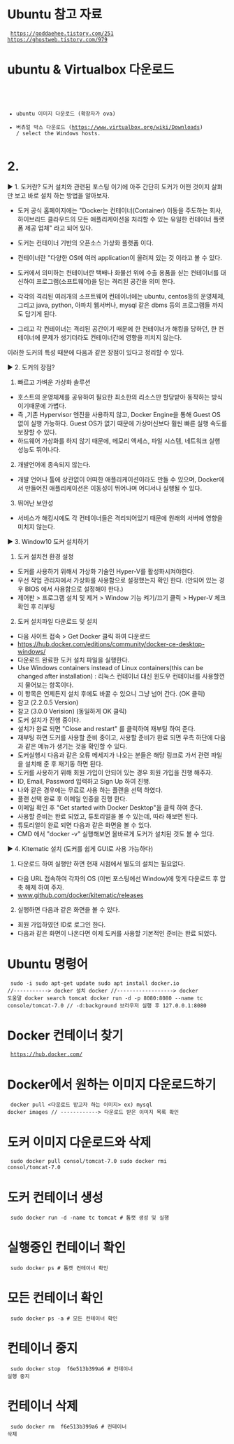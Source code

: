 # Ubuntu 참고 자료
<code><pre>
https://goddaehee.tistory.com/251
https://ghostweb.tistory.com/979
</pre></code>

# ubuntu & Virtualbox 다운로드
<code><pre>
* ubuntu 이미지 다운로드 (확장자가 ova)
* 버츄얼 박스 다운로드 (https://www.virtualbox.org/wiki/Downloads) / select the Windows hosts.
</pre></code>

# 2.  
▶ 1. 도커란?
도커 설치와 관련된 포스팅 이기에 아주 간단히 도커가 어떤 것이지  살펴만 보고 바로 설치 하는 방법을 알아보자.
- 도커 공식 홈페이지에는 "Docker는 컨테이너(Container) 이동을 주도하는 회사, 하이브리드 클라우드의 모든 애플리케이션을 처리할 수 있는 유일한 컨테이너 플랫폼 제공 업체" 라고 되어 있다.

 - 도커는 컨테이너 기반의 오픈소스 가상화 플랫폼 이다.
 - 컨테이너란 "다양한 OS에 여러 application이 올려져 있는 것 이라고 볼 수 있다.
 - 도커에서 의미하는 컨테이너란
    택배나 화물선 위에 수출 용품을 싣는 컨테이너를 대신하여 프로그램(소프트웨어)을 담는 격리된 공간을 의미 한다.
 - 각각의 격리된 여러개의 소프트웨어 컨테이너에는 ubuntu, centos등의 운영체제,
   그리고  java, python, 아파치 웹서버나, mysql 같은 dbms 등의 프로그램들 까지도 담기게 된다.
 - 그리고 각 컨테이너는 격리된 공간이기 때문에 한 컨테이너가 해킹을 당하던, 한 컨테이너에 문제가 생기더라도 컨테이너간에 영향을 끼치지 않는다.

이러한 도커의 특성 때문에 다음과 같은 장점이 있다고 정리할 수 있다.

▶ 2. 도커의 장점?
1) 빠르고 가벼운 가상화 솔루션 
 - 호스트의 운영체제를 공유하여 필요한 최소한의 리소스만 할당받아 동작하는 방식 이기때문에 가볍다. 
 - 즉 ,기존 Hypervisor 엔진을 사용하지 않고, Docker Engine을 통해 Guest OS 없이 실행 가능하다. Guest OS가 없기 때문에 가상머신보다 훨씬 빠른 실행 속도를 보장할 수 있다. 
 - 하드웨어 가상화를 하지 않기 때문에, 메모리 엑세스, 파일 시스템, 네트워크 실행 성능도 뛰어나다.

2) 개발언어에 종속되지 않는다.
 - 개발 언어나 툴에 상관없이 어떠한 애플리케이션이라도 만들 수 있으며, Docker에서 만들어진 애플리케이션은 이동성이 뛰어나며 어디서나 실행될 수 있다.

3) 뛰어난 보안성
 - 서비스가 해킹시에도 각 컨테이너들은 격리되어있기 때문에 원래의 서버에 영향을 미치지 않는다.

▶ 3.  Window10 도커 설치하기
1) 도커 설치전 환경 설정
 - 도커를 사용하기 위해서 가상화 기술인 Hyper-V를 활성화시켜야한다.
 - 우선 작업 관리자에서 가상화를 사용함으로 설정했는지 확인 한다. (안되어 있는 경우 BIOS 에서 사용함으로 설정해야 한다.)
 - 제어판 > 프로그램 설치 및 제거 > Window 기능 켜기/끄기 클릭 > Hyper-V 체크 확인 후 리부팅

2) 도커 설치파일 다운로드 및 설치
 - 다음 사이트 접속 > Get Docker 클릭 하여 다운로드
 - https://hub.docker.com/editions/community/docker-ce-desktop-windows/
 - 다운로드 완료한 도커 설치 파일을 실행한다.
 - Use Windows containers instead of Linux containers(this can be changed after installation)  : 리눅스 컨테이너 대신 윈도우 컨테이너를 사용할껀지 물어보는 항목이다.
 - 이 항목은 언제든지 설치 후에도 바꿀 수 있으니 그냥 넘어 간다. (OK 클릭)
 - 참고 (2.2.0.5 Version)
 - 참고 (3.0.0 Verision) (동일하게 OK 클릭)
 - 도커 설치가 진행 중이다.
 - 설치가 완료 되면 "Close and restart" 를 클릭하여 재부팅 하여 준다.
 - 재부팅 하면 도커를 사용할 준비 중이고, 사용할 준비가 완료 되면 우측 하단에 다음과 같은 메뉴가 생기는 것을 확인할 수 있다.
 - 도커실행시 다음과 같은 오류 메세지가 나오는 분들은 해당 링크로 가서 관련 파일을 설치해 준 후 재기동 하면 된다.
 - 도커를 사용하기 위해 회원 가입이 안되어 있는 경우 회원 가입을 진행 해주자.
 - ID, Email, Password 입력하고 Sign Up 하여 진행.
 - 나와 같은 경우에는 무료로 사용 하는 플랜을 선택 하였다.
 - 플랜 선택 완료 후 이메일 인증을 진행 한다.
 - 이메일 확인 후 "Get started with Docker Desktop"을 클릭 하여 준다.
 - 사용할 준비는 완료 되었고, 튜토리얼을 볼 수 있는데, 따라 해보면 된다.
 - 튜토리얼이 완료 되면 다음과 같은 화면을 볼 수 있다.
 - CMD 에서 "docker -v" 실행해보면 올바르게 도커가 설치된 것도 볼 수 있다.

▶ 4.  Kitematic 설치 (도커를 쉽게 GUI로  사용 가능하다)
1) 다운로드 하여 실행만 하면 현재 시점에서 별도의 설치는 필요없다.
 - 다음 URL 접속하여 각자의 OS (이번 포스팅에선 Window)에 맞게 다운로드 후 압축 해제 하여 주자.
 - www.github.com/docker/kitematic/releases

2) 실행하면 다음과 같은 화면을 볼 수 있다.
 - 회원 가입하였던 ID로 로그인 한다.
 - 다음과 같은 화면이 나온다면 이제 도커를 사용할 기본적인 준비는 완료 되었다.


# Ubuntu 명령어
<code><pre>
sudo -i
sudo apt-get update
sudo apt install docker.io   //----------->   docker 설치
docker  //------------------> docker 도움말
docker search tomcat
docker run -d -p 8080:8080 --name tc console/tomcat-7.0   // -d:background
브라우저 실행 후 127.0.0.1:8080
</code></pre>

# Docker 컨테이너 찾기
<code><pre>
https://hub.docker.com/
</code></pre>

# Docker에서 원하는 이미지 다운로드하기
<code><pre>
docker pull <다운로드 받고자 하는 이미지> ex) mysql
docker images // ------------>  다운로드 받은 이미지 목록 확인
</code></pre>


# 도커 이미지 다운로드와 삭제
<code><pre>
sudo docker pull consol/tomcat-7.0
sudo docker rmi consol/tomcat-7.0
</pre></code>

# 도커 컨테이너 생성
<code><pre>
sudo docker run -d -name tc tomcat # 톰캣 생성 및 실행
</pre></code>

# 실행중인 컨테이너 확인
<code><pre>
sudo docker ps   # 톰캣 컨테이너 확인
</pre></code>

# 모든 컨테이너 확인
<code><pre>
sudo docker ps -a  # 모든 컨테이너 확인
</pre></code>

# 컨테이너 중지
<code><pre>
sudo docker stop <container id> f6e513b399a6   # 컨테이너 실행 중지
</pre></code>

# 컨테이너 삭제
<code><pre>
sudo docker rm <container id> f6e513b399a6   # 컨테이너 삭제
</pre></code>
